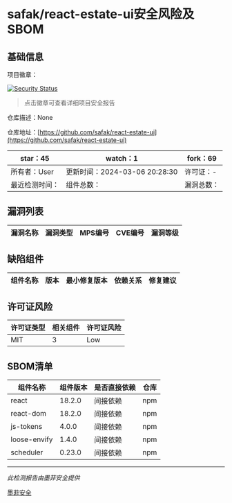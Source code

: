 # safak/react-estate-ui安全风险及SBOM

## 基础信息

项目徽章：

[![Security Status](https://www.murphysec.com/platform3/v31/badge/1767268904343199744.svg)](https://www.murphysec.com/console/report/1766902923554963456/1767268904343199744)

> 点击徽章可查看详细项目安全报告

仓库描述：None

仓库地址：[https://github.com/safak/react-estate-ui](https://github.com/safak/react-estate-ui)

| star：45 | watch：1 | fork：69 |
| ----------- | -------------- | ------------ |
| 所有者：User | 更新时间：2024-03-06 20:28:30 | 许可证：- |
| 最近检测时间： | 组件总数： | 漏洞总数： |




## 漏洞列表

| 漏洞名称 | 漏洞类型 | MPS编号 | CVE编号 | 漏洞等级 |
| ------- | ------ | ------- | ------ | ----- |





## 缺陷组件

| 组件名称 | 版本 | 最小修复版本 | 依赖关系 | 修复建议 |
| -------- | ---- | ------------ | -------- | -------- |





## 许可证风险

| 许可证类型 | 相关组件 | 许可证风险 |
| ---------- | -------- | ---------- |
|MIT|3|Low|




## SBOM清单

| 组件名称 | 组件版本 | 是否直接依赖 | 仓库 |
| -------- | -------- | ------------ | ---- |
|react|18.2.0|间接依赖|npm|
|react-dom|18.2.0|间接依赖|npm|
|js-tokens|4.0.0|间接依赖|npm|
|loose-envify|1.4.0|间接依赖|npm|
|scheduler|0.23.0|间接依赖|npm|


------

*此检测报告由墨菲安全提供*

[墨菲安全](www.murphysec.com)